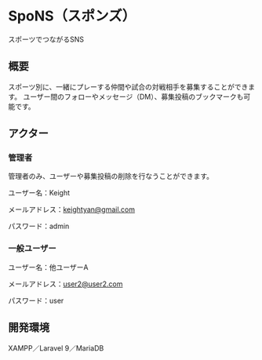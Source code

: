 # SpoNS（スポンズ）
スポーツでつながるSNS

## 概要
スポーツ別に、一緒にプレーする仲間や試合の対戦相手を募集することができます。
ユーザー間のフォローやメッセージ（DM）、募集投稿のブックマークも可能です。

## アクター
### 管理者

管理者のみ、ユーザーや募集投稿の削除を行なうことができます。

ユーザー名：Keight

メールアドレス：keightyan@gmail.com

パスワード：admin

### 一般ユーザー

ユーザー名：他ユーザーA

メールアドレス：user2@user2.com

パスワード：user

## 開発環境
XAMPP／Laravel 9／MariaDB
